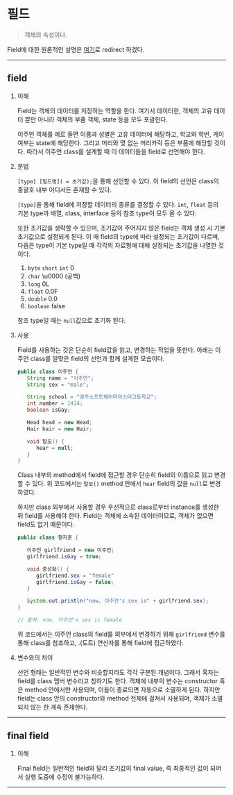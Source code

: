 # 필드

> 객체의 속성이다.

Field에 대한 원론적인 설명은 [여기](https://github.com/976520/TIL/blob/main/Java/Object%20Oriented%20Programming/%EA%B0%9C%EB%85%90.md)로 redirect 하겠다.

---

## field

1. 이해

   Field는 객체의 데이터를 저장하는 역할을 한다. 여기서 데이터란, 객체의 고유 데이터 뿐만 아니라 객체의 부품 객체, state 등을 모두 포괄한다.

   이주언 객체를 예로 들면 이름과 성별은 고유 데이터에 해당하고, 학교와 학번, 게이 여부는 state에 해당한다. 그리고 머리와 몇 없는 머리카락 등은 부품에 해당할 것이다. 따라서 이주언 class를 설계할 때 이 데이터들을 field로 선언해야 한다.

1. 문법

   `[type] [필드명]( = 초기값);`을 통해 선언할 수 있다. 이 field의 선언은 class의 중괄호 내부 어디서든 존재할 수 있다.

   `[type]`을 통해 field에 저장할 데이터의 종류를 결정할 수 있다. `int`, `float` 등의 기본 type과 배열, class, interface 등의 참조 type이 모두 올 수 있다.

   또한 초기값을 생략할 수 있으며, 초기값이 주어지지 않은 field는 객체 생성 시 기본 초기값으로 설정되게 된다. 이 때 field의 type에 따라 설정되는 초기값이 다르며, 다음은 type이 기본 type일 때 각각의 자료형에 대해 설정되는 초기값을 나열한 것이다.

   1. `byte` `short` `int` 0
   2. `char` \u0000 (공백)
   3. `long` 0L
   4. `float` 0.0F
   5. `double` 0.0
   6. `boolean` false

   참조 type일 때는 `null`값으로 초기화 된다.

1. 사용

   Field를 사용하는 것은 단순히 field값을 읽고, 변경하는 작업을 뜻한다. 아래는 이주언 class를 알맞은 field의 선언과 함께 설계한 모습이다.

   ```java
   public class 이주언 {
      String name = "이주언";
      String sex = "male";

      String school = "광주소프트웨어마이스터고등학교";
      int number = 1414;
      boolean isGay;

      Head head = new Head;
      Hair hair = new Hair;

      void 탈모() {
         hear = null;
      }
   }
   ```

   Class 내부의 method에서 field에 접근할 경우 단순히 field의 이름으로 읽고 변경할 수 있다. 위 코드에서는 `탈모()` method 안에서 `hear` field의 값을 `null`로 변경하였다.

   하지만 class 외부에서 사용할 경우 우선적으로 class로부터 instance를 생성한 뒤 field를 사용해야 한다. Field는 객체에 소속된 데이터이므로, 객체가 없으면 field도 없기 때문이다.

   ```java
   public class 황지훈 {

      이주언 girlfriend = new 이주언;
      girlfriend.isGay = true;

      void 중성화() {
         girlfriend.sex = "female"
         girlfriend.isGay = false;
      }

      System.out.println("now, 이주언's sex is" + girlfriend.sex);
   }

   // 출력: now, 이주언's sex is female
   ```

   위 코드에서는 이주언 class의 field를 외부에서 변경하기 위해 `girlfriend` 변수를 통해 class를 참조하고, .(도트) 연산자를 통해 field에 접근하였다.

1. 변수와의 차이

   선언 형태는 일반적인 변수와 비슷할지라도 각각 구분된 개념이다. 그래서 혹자는 field를 class 멤버 변수라고 칭하기도 한다. 객체에 내부의 변수는 constructor 혹은 method 안에서만 사용되며, 이들이 종료되면 자동으로 소멸하게 된다. 하지만 field는 class 안의 constructor와 method 전체에 걸쳐서 사용되며, 객체가 소멸되지 않는 한 계속 존재한다.

---

## final field

1. 이해

   Final field는 일반적인 field와 달리 초기값이 final value, 즉 최종적인 값이 되어서 실행 도중에 수정이 불가능하다.

---
